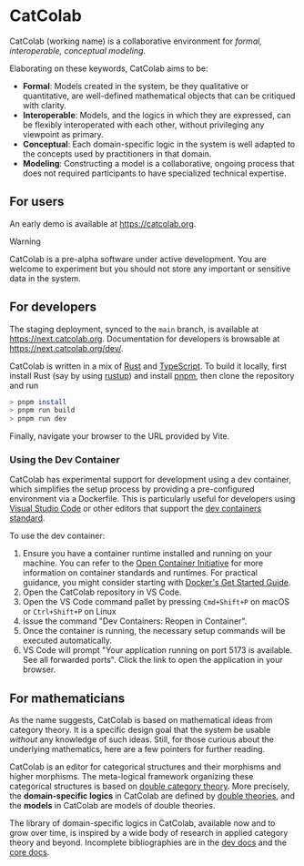 # CatColab

CatColab (working name) is a collaborative environment for *formal,
interoperable, conceptual modeling*.

Elaborating on these keywords, CatColab aims to be:

- **Formal**: Models created in the system, be they qualitative or quantitative,
  are well-defined mathematical objects that can be critiqued with clarity.
- **Interoperable**: Models, and the logics in which they are expressed, can be
  flexibly interoperated with each other, without privileging any viewpoint as
  primary.
- **Conceptual**: Each domain-specific logic in the system is well adapted to
  the concepts used by practitioners in that domain.
- **Modeling**: Constructing a model is a collaborative, ongoing process that
  does not required participants to have specialized technical expertise.

## For users

An early demo is available at <https://catcolab.org>.

> [!WARNING]
> CatColab is a pre-alpha software under active development.
> You are welcome to experiment but you should not store any important or
> sensitive data in the system.

## For developers

The staging deployment, synced to the `main` branch, is available at
<https://next.catcolab.org>. Documentation for developers is browsable at
<https://next.catcolab.org/dev/>.

CatColab is written in a mix of [Rust](https://www.rust-lang.org/) and
[TypeScript](https://www.typescriptlang.org/). To build it locally, first
install Rust (say by using [rustup](https://rustup.rs/)) and install
[pnpm](https://pnpm.io/), then clone the repository and run

```bash
> pnpm install
> pnpm run build
> pnpm run dev
```

Finally, navigate your browser to the URL provided by Vite.

### Using the Dev Container

CatColab has experimental support for development using a dev container, which simplifies the setup process by providing a pre-configured environment via a Dockerfile. This is particularly useful for developers using [Visual Studio Code](https://code.visualstudio.com/) or other editors that support the [dev containers standard](https://containers.dev/).

To use the dev container:

1. Ensure you have a container runtime installed and running on your machine. You can refer to the [Open Container Initiative](https://opencontainers.org/) for more information on container standards and runtimes. For practical guidance, you might consider starting with [Docker's Get Started Guide](https://www.docker.com/get-started).
2. Open the CatColab repository in VS Code.
3. Open the VS Code command pallet by pressing `Cmd+Shift+P` on macOS or `Ctrl+Shift+P` on Linux
4. Issue the command "Dev Containers: Reopen in Container".
5. Once the container is running, the necessary setup commands will be executed automatically.
6. VS Code will prompt "Your application running on port 5173 is available. See all forwarded ports". Click the link to open the application in your browser.

## For mathematicians

As the name suggests, CatColab is based on mathematical ideas from category
theory. It is a specific design goal that the system be usable *without* any
knowledge of such ideas. Still, for those curious about the underlying
mathematics, here are a few pointers for further reading.

CatColab is an editor for categorical structures and their morphisms and higher
morphisms. The meta-logical framework organizing these categorical structures is
based on [double category theory](https://mathoverflow.net/q/476936). More
precisely, the **domain-specific logics** in CatColab are defined by [double
theories](https://arxiv.org/abs/2310.05384), and the **models** in CatColab are
models of double theories.

The library of domain-specific logics in CatColab, available now and to grow
over time, is inspired by a wide body of research in applied category theory and
beyond. Incomplete bibliographies are in the [dev
docs](https://next.catcolab.org/dev/bib-0001.xml) and the [core
docs](https://next.catcolab.org/dev/rust/catlog/refs/).
